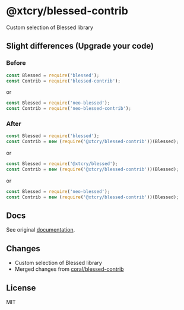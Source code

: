 # @xtcry/blessed-contrib
Custom selection of Blessed library

## Slight differences (Upgrade your code)

### Before

```js
const Blessed = require('blessed');
const Contrib = require('blessed-contrib');
```
or
```js
const Blessed = require('neo-blessed');
const Contrib = require('neo-blessed-contrib');
```

### After

```js
const Blessed = require('blessed');
const Contrib = new (require('@xtcry/blessed-contrib'))(Blessed);
```
or
```js
const Blessed = require('@xtcry/blessed');
const Contrib = new (require('@xtcry/blessed-contrib'))(Blessed);
```
or
```js
const Blessed = require('neo-blessed');
const Contrib = new (require('@xtcry/blessed-contrib'))(Blessed);
```


## Docs

See original [documentation](https://github.com/yaronn/blessed-contrib#blessed-contrib).

## Changes

- Custom selection of Blessed library
- Merged changes from [coral/blessed-contrib](https://github.com/coral/blessed-contrib)

## License

MIT
